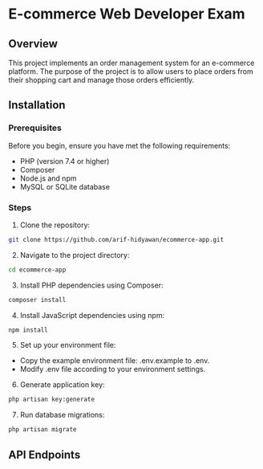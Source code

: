 # E-commerce Web Developer Exam
## Overview
This project implements an order management system for an e-commerce platform. The purpose of the project is to allow users to place orders from their shopping cart and manage those orders efficiently.

## Installation

### Prerequisites
Before you begin, ensure you have met the following requirements:

- PHP (version 7.4 or higher)
- Composer
- Node.js and npm
- MySQL or SQLite database

### Steps
1. Clone the repository:
```bash
git clone https://github.com/arif-hidyawan/ecommerce-app.git
```
2. Navigate to the project directory:
```bash
cd ecommerce-app
```
3. Install PHP dependencies using Composer:
```bash
composer install
```
4. Install JavaScript dependencies using npm:
```bash
npm install
```
5. Set up your environment file:
 - Copy the example environment file: .env.example to .env.
 - Modify .env file according to your environment settings.
6. Generate application key:
```bash
php artisan key:generate
```
7. Run database migrations:
```bash
php artisan migrate
```

## API Endpoints

